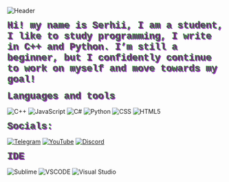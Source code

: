 ![Header](https://im4.ezgif.com/tmp/ezgif-4-91d3985e8c.gif)

<span style="color:purple; font-size:22px; font-weight:bold; -webkit-text-stroke: 0.7px lime; font-family: 'Courier New', Courier, monospace; text-shadow: 2px 2px #9b18c7;"> Hi! my name is Serhii, I am a student, I like to study programming, I write in C++ and Python. I’m still a beginner, but I confidently continue to work on myself and move towards my goal!</span>


<span style="color:purple; font-size:22px; font-weight:bold; -webkit-text-stroke: 0.7px lime; font-family: 'Courier New', Courier, monospace; text-shadow: 2px 2px #9b18c7;">Languages and tools</span>

![C++](https://img.shields.io/badge/C%2B%2B-00599C?style=for-the-badge&logo=c%2B%2B&logoColor=white)
![JavaScript](https://img.shields.io/badge/JavaScript-323330?style=for-the-badge&logo=javascript&logoColor=F7DF1E)
![C#](https://img.shields.io/badge/C%23-239120?style=for-the-badge&logo=c-sharp&logoColor=white)
![Python](https://img.shields.io/badge/Python-FFD43B?style=for-the-badge&logo=python&logoColor=blue)
![CSS](https://img.shields.io/badge/CSS3-1572B6?style=for-the-badge&logo=css3&logoColor=white)
![HTML5](https://img.shields.io/badge/HTML5-E34F26?style=for-the-badge&logo=html5&logoColor=white)


<span style="color:purple; font-size:22px; font-weight:bold; -webkit-text-stroke: 0.7px lime; font-family: 'Courier New', Courier, monospace; text-shadow: 2px 2px #9b18c7;">Socials:</span>

[![Telegram](https://img.shields.io/badge/Telegram-2CA5E0?style=for-the-badge&logo=telegram&logoColor=white)](https://t.me/username_736)
[![YouTube](https://img.shields.io/badge/YouTube-FF0000?style=for-the-badge&logo=youtube&logoColor=white)](https://www.youtube.com/channel/UCNZdG9USQcX4sfVs5OuwjRQ)
[![Discord](https://img.shields.io/badge/Discord-5865F2?style=for-the-badge&logo=discord&logoColor=white)](https://discord.com/channels/@me/897225470192521266)

<span style="color:purple; font-size:22px; font-weight:bold; -webkit-text-stroke: 0.7px lime; font-family: 'Courier New', Courier, monospace; text-shadow: 2px 2px #9b18c7;">IDE</span>

![Sublime](https://img.shields.io/badge/sublime_text-%23575757.svg?&style=for-the-badge&logo=sublime-text&logoColor=important)
![VSCODE](https://img.shields.io/badge/VSCode-0078D4?style=for-the-badge&logo=visual%20studio%20code&logoColor=white)
![Visual Studio](https://img.shields.io/badge/Visual_Studio-5C2D91?style=for-the-badge&logo=visual%20studio&logoColor=white)



	
